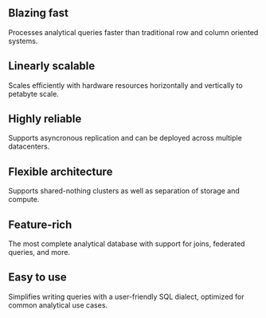 ## Blazing fast

Processes analytical queries faster than traditional row and column oriented systems.

## Linearly scalable

Scales efficiently with hardware resources horizontally and vertically to petabyte scale.

## Highly reliable

Supports asyncronous replication and can be deployed across multiple datacenters.

## Flexible architecture

Supports shared-nothing clusters as well as separation of storage and compute.

## Feature-rich

The most complete analytical database with support for joins, federated queries, and more.

## Easy to use

Simplifies writing queries with a user-friendly SQL dialect, optimized for common analytical use cases.

